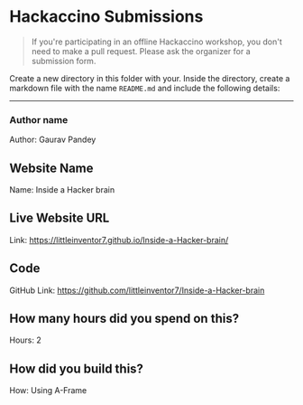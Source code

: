 # Hackaccino Submissions

> If you're participating in an offline Hackaccino workshop, you don't need to make a pull request. Please ask the organizer for a submission form.

Create a new directory in this folder with your. Inside the directory, create a markdown file with the name `README.md` and include the following details:

---

### Author name

Author: Gaurav Pandey

<!-- A name or nickname that you want to appear as the author of the website -->

## Website Name

Name: Inside a Hacker brain

## Live Website URL

Link: https://littleinventor7.github.io/Inside-a-Hacker-brain/

## Code

GitHub Link: https://github.com/littleinventor7/Inside-a-Hacker-brain

## How many hours did you spend on this?

Hours: 2

## How did you build this?

How: Using A-Frame
